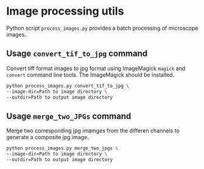 # Image processing utils
Python script `process_images.py` provides a batch processing of microscope images. 

## Usage `convert_tif_to_jpg` command
Convert tiff format images to jpg format using ImageMagick `magick` and `convert` command line tools. The ImageMagick should be installed. 

```sh
python process_images.py convert_tif_to_jpg \ 
--image-dir=Path to image directory \ 
--outdir=Path to output image directory 
```

## Usage `merge_two_JPGs` command
Merge two corresponding jpg imamges from the differen channels to generate a composite jpg image.

```sh
python process_images.py merge_two_jpgs \ 
--image-dir=Path to image directory \ 
--outdir=Path to output image directory 
```

